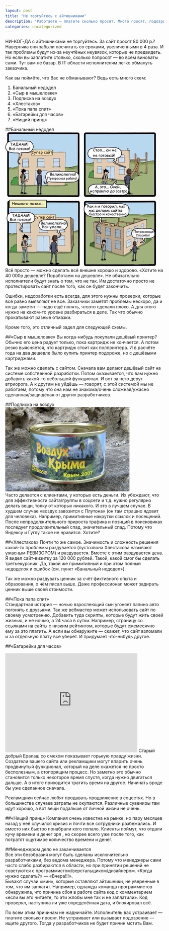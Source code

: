 ```yaml
---
layout: post
title: "Не торгуйтесь с айтишниками"
description: "Работаете — платите сколько просят. Много просят, подозрительны — не работайте. "
categories: uncategorized
---
```


НИ-КОГ-ДА с айтишниками не торгуйтесь. За сайт просят 80 000 р.? Наверняка они забыли посчитать со сроками, увеличенными в 4 раза. И так проблемы будут из-за неучтёных неувязок, которые не предвидеть. Но если вы заплатите столько, сколько попросят — во всём виноваты сами. Тут вам не базар. В IT области исполнителям легко обмануть заказчика.  

Как вы поймёте, что Вас не обманывают? Ведь есть много схем:

1. Банальный недодел
1. «Сыр в мышеловке»
1. Подписка на воздух
1. «Хлестаков»
1. «Пока папа спит»
1. «Батарейки для часов»
1. «Нищий принц»

##Банальный недодел
<img src="/img/domsite.jpg">  
Всё просто — можно сделать всё внешне хорошо и здорово. «Хотите на 40 000р дешевле? Поработаем на дешевле». Не обязательно исполнители будут знать о том, что не так. Им достаточно просто не протестировать сайт после того, как он будет закончить.

Ошибки, недоработки есть всегда, для этого нужны проверки, которые всё равно выявляют не все. Заказчики заметят проблемы нескоро, да и когда заметят — надо ещё понять, чтоэто сделали плохо. А для этого нужно на каком-то уровне разбираться в деле. Так что обычно прокатывают разные отмазки.

Кроме того, это отличный задел для следующей схемы.

##«Сыр в мышеловке»
Вы когда-нибудь покупали дешёвый принтер? Обычно его цена радует только, пока картридж не кончается. А потом резко выясняется, что картридж стоит как полпринтера. И в расчёте года на два дешевле было купить принтер подороже, но с дешёвыми картриджами.

Так же можно сделать с сайтом. Сначала вам делают дешёвый сайт на системе собственной разработки. Потом оказывается, что вам нужно добавить какой-то небольшой функционал. И вот за него дерут втриорога. А к другим не уйдёшь — говорят, с этой системой мы не работаем, потому что она нам не знакома/очень сложная/ужасно сделанная/защищёная от других разработчиков. 

##Подписка на воздух  
<img src="/img/krym-vozduh.jpg">  
Часто делается с клиентами, у которых есть деньги. Их убеждают, что для эффективности сайта/группы в соцсети и т.д. нужно регулярно делать вещи, толку от которых никакого. И это в лучшем случае. В худшем случае «воздух завозится с Плутона» (он там страшно ядовит для человека). Например, примитивные накрутки ссылок и посещений. После непродолжительного прироста трафика и позиций в поисковиках последует продолжительный спад, значительный спад. Потому что Яндексу и Гуглу такое не нравится. Хотите?

##«Хлестаков»
Почти то же самое. Значимость и сложность решения какой-то проблемы раздувается (пустозвона Хлестакова называют ужасным РЕВИЗОРОМ) и раздувается. Вместе с этим раздувается цена. Я видел сайт-визитку за 120 000 рублей. Такой, какой смог бы сделать третьекурсник. Да, такой же примитивный и при этом полный недоделок и ошибок (см. пункт «Банальный недодел»).

Так же можно раздувать ценник за счёт фиктивного опыта и образования, о чём писал выше. Даже профессионал может задирать ценник выше своей стоимости.

##«Пока папа спит»  
Стандартная история — ночью взрослеющий сын угоняет папино авто погонять с друзьями. Так же вебмастер может использовать сайт по своему усмотрению. Добавить туда скрипты, которые будут жить своей жизнью, и не ночью, а 24 часа в сутки. Например, страницу со ссылками на сайты с низким рейтингом, которые будут ежемесячно ему за это платить. А если вы обнаружите — скажет, что сайт взломали и за отдельную плату всё уберёт. И придумает что-нибудь другое.

##«Батарейки для часов»  
<iframe width="420" height="315" src="https://www.youtube.com/embed/jZ7RSV8XH3k" frameborder="0" allowfullscreen></iframe>
Старый добрый Ералаш со смехом показывает горькую правду жизни. Создатели вашего сайта или рекламщики могут впарить очень продвинутый функционал, который на деле окажется не просто бесполезным, а стопорящим процесс. Но заметно это обычно становится только некоторое время спустя, когда нужно двигаться дальше. А в итоге приходится тратить время на другое. Начинать вроде бы уже сделанное сначала.

Рекламщики сейчас любят продавать продвижение в соцсетях. Но в большинстве случаев затраты не окупаются. Различные сувениры там идут хорошо, а вот вещи подальше от личной жизни не очень.

##«Нищий принц»
Компания очень известна на рынке, но пару месяцев назад у неё случился кризис и почти все сотрудники разбежались. И вместо них быстро понабрали кого попало. Клиенты поймут, что отдали кучу времени и денег зря , но скорее всего уже после того, как потратят ощутимое количество времени и денег.

##Менеджером дело не заканчивается  
Все эти безобразия могут быть сделаны исключительно разработчиками, без ведома менеджера. Потому что менеджеры сами часто слабо разбираются в области, но при принятии решений не советуются с программистом/верстальщиком/дизайнером. «Когда нужно сделать?» — «Вчера!!!».  
 Бывают случаи «мин», которые оставляют айтишники, не уверенные в том, что им заплатят. Например, однажды команда программистов обнаружила, что причина сбоя в работе сайта код с комментарием «если вы это читаете, то эти жлобы мне так и не заплатили». Код проверял, наступила ли уже определённая дата, и блокировал всё.

По всем этим причинам не жадничайте. Исполнитель вас устраивает — платите сколько просят. Не устраивает или вызывает подозрение — ищите другого. Тогда у разработчиков не будет причин мстить Вам.
